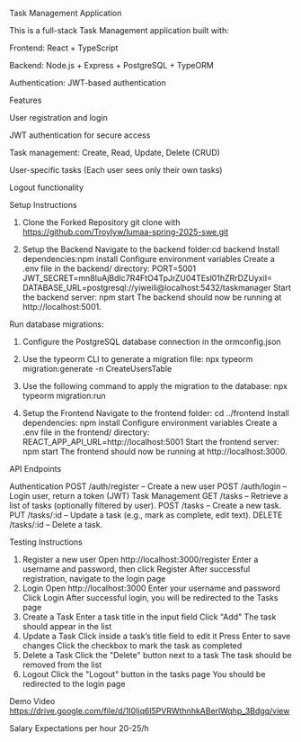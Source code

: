 Task Management Application

This is a full-stack Task Management application built with:

Frontend: React + TypeScript

Backend: Node.js + Express + PostgreSQL + TypeORM

Authentication: JWT-based authentication

Features

User registration and login

JWT authentication for secure access

Task management: Create, Read, Update, Delete (CRUD)

User-specific tasks (Each user sees only their own tasks)

Logout functionality


Setup Instructions
1. Clone the Forked Repository
git clone with https://github.com/Troylyw/lumaa-spring-2025-swe.git

2. Setup the Backend
Navigate to the backend folder:cd backend
Install dependencies:npm install
Configure environment variables Create a .env file in the backend/ directory:
PORT=5001
JWT_SECRET=mn8IuAjBdIc7R4FtO4TpJrZU04TEsl01hZRrDZUyxiI=
DATABASE_URL=postgresql://yiweili@localhost:5432/taskmanager
Start the backend server: npm start
The backend should now be running at http://localhost:5001.

 Run database migrations: 
 1. Configure the PostgreSQL database connection in the ormconfig.json 
 2. Use the typeorm CLI to generate a migration file:
 npx typeorm migration:generate -n CreateUsersTable
 3. Use the following command to apply the migration to the database:
 npx typeorm migration:run

3. Setup the Frontend
Navigate to the frontend folder: cd ../frontend
Install dependencies: npm install
Configure environment variables Create a .env file in the frontend/ directory: REACT_APP_API_URL=http://localhost:5001
Start the frontend server: npm start
The frontend should now be running at http://localhost:3000.

API Endpoints

Authentication
POST /auth/register – Create a new user
POST /auth/login – Login user, return a token (JWT)
Task Management
GET /tasks – Retrieve a list of tasks (optionally filtered by user).
POST /tasks – Create a new task.
PUT /tasks/:id – Update a task (e.g., mark as complete, edit text).
DELETE /tasks/:id – Delete a task.

Testing Instructions

1. Register a new user
Open http://localhost:3000/register
Enter a username and password, then click Register
After successful registration, navigate to the login page
2. Login
Open http://localhost:3000
Enter your username and password
Click Login
After successful login, you will be redirected to the Tasks page
3. Create a Task
Enter a task title in the input field
Click "Add"
The task should appear in the list
4. Update a Task
Click inside a task’s title field to edit it
Press Enter to save changes
Click the checkbox to mark the task as completed
5. Delete a Task
Click the "Delete" button next to a task
The task should be removed from the list
6. Logout
Click the "Logout" button in the tasks page
You should be redirected to the login page

Demo Video
https://drive.google.com/file/d/1I0Ijq6l5PVRWthnhkABerlWqhp_3Bdgq/view

Salary Expectations per hour
20-25/h
